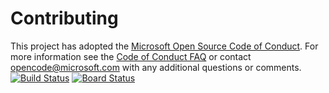 # Contributing

This project has adopted the [Microsoft Open Source Code of Conduct](https://opensource.microsoft.com/codeofconduct/). For more information see the [Code of Conduct FAQ](https://opensource.microsoft.com/codeofconduct/faq/) or contact [opencode@microsoft.com](mailto:opencode@microsoft.com) with any additional questions or comments.
[![Build Status](https://dev.azure.com/pashebu/Parts%20Unlimited%20E2E%20-%20GitHub%20Integration/_apis/build/status/shebuappukuttan.PartsUnlimitedE2E?branchName=master)](https://dev.azure.com/pashebu/Parts%20Unlimited%20E2E%20-%20GitHub%20Integration/_build/latest?definitionId=9&branchName=master)
[![Board Status](https://dev.azure.com/pashebu/877ba9db-3c3b-47f5-bb68-98a673e85b6e/f1cee69f-5ecf-4314-9ef7-ac31db66035d/_apis/work/boardbadge/6189fb5e-6b4f-4e3a-a76c-6b3932d5ed44)](https://dev.azure.com/pashebu/877ba9db-3c3b-47f5-bb68-98a673e85b6e/_boards/board/t/f1cee69f-5ecf-4314-9ef7-ac31db66035d/Microsoft.RequirementCategory/)
